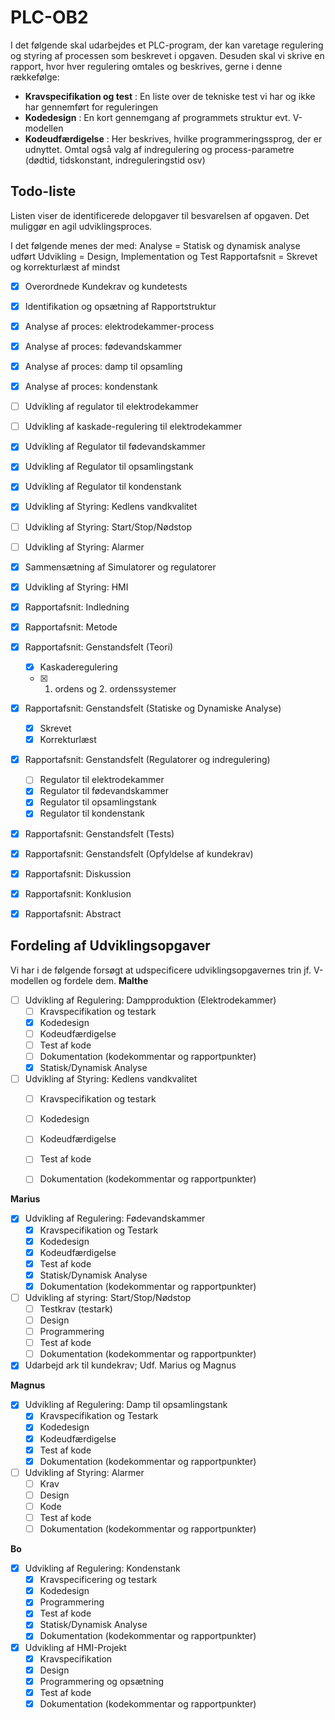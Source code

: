 # PLC-OB2
I det følgende skal udarbejdes et PLC-program, der kan varetage regulering og styring af processen som beskrevet i opgaven. Desuden skal vi skrive en rapport, hvor hver regulering omtales og beskrives, gerne i denne rækkefølge:

 - **Kravspecifikation og test** : En liste over de tekniske test vi har og ikke har gennemført for reguleringen
 - **Kodedesign** : En kort gennemgang af programmets struktur evt. V-modellen
 - **Kodeudfærdigelse** : Her beskrives, hvilke programmeringssprog, der er udnyttet. Omtal også valg af indregulering og process-parametre (dødtid, tidskonstant, indreguleringstid osv)


## Todo-liste
Listen viser de identificerede delopgaver til besvarelsen af opgaven. Det muliggør en agil udviklingsproces.

I det følgende menes der med:
Analyse = Statisk og dynamisk analyse udført
Udvikling = Design, Implementation og Test
Rapportafsnit = Skrevet og korrekturlæst af mindst   

- [x] Overordnede Kundekrav og kundetests
- [x] Identifikation og opsætning af Rapportstruktur
- [x] Analyse af proces: elektrodekammer-process
- [x] Analyse af proces: fødevandskammer
- [x] Analyse af proces: damp til opsamling
- [x] Analyse af proces: kondenstank
- [ ] Udvikling af regulator til elektrodekammer
- [ ] Udvikling af kaskade-regulering til elektrodekammer
- [x] Udvikling af Regulator til fødevandskammer
- [x] Udvikling af Regulator til opsamlingstank
- [x] Udvikling af Regulator til kondenstank
- [x] Udvikling af Styring: Kedlens vandkvalitet
- [ ] Udvikling af Styring: Start/Stop/Nødstop
- [ ] Udvikling af Styring: Alarmer
- [x] Sammensætning af Simulatorer og regulatorer
- [x] Udvikling af Styring: HMI
- [x] Rapportafsnit: Indledning
- [x] Rapportafsnit: Metode
- [x] Rapportafsnit: Genstandsfelt (Teori)
	- [x] Kaskaderegulering
	- [x] 1. ordens og 2. ordenssystemer
- [x] Rapportafsnit: Genstandsfelt (Statiske og Dynamiske Analyse)
	- [x] Skrevet
	- [x] Korrekturlæst
- [x] Rapportafsnit: Genstandsfelt (Regulatorer og indregulering)
	- [ ] Regulator til elektrodekammer
	- [x] Regulator til fødevandskammer
	- [x] Regulator til opsamlingstank
	- [x] Regulator til kondenstank
- [x] Rapportafsnit: Genstandsfelt (Tests)
- [x] Rapportafsnit: Genstandsfelt (Opfyldelse af kundekrav)
- [x] Rapportafsnit: Diskussion
- [x] Rapportafsnit: Konklusion
- [x] Rapportafsnit: Abstract


## Fordeling af Udviklingsopgaver
Vi har i de følgende forsøgt at udspecificere udviklingsopgavernes trin jf. V-modellen og fordele dem.
**Malthe**
- [ ] Udvikling af Regulering: Dampproduktion (Elektrodekammer)
	- [ ] Kravspecifikation og testark
	- [x] Kodedesign
	- [ ] Kodeudfærdigelse
	- [ ] Test af kode
	- [ ] Dokumentation (kodekommentar og rapportpunkter)
	- [x] Statisk/Dynamisk Analyse
- [ ] Udvikling af Styring: Kedlens vandkvalitet
	- [ ] Kravspecifikation og testark
	- [ ] Kodedesign
	- [ ] Kodeudfærdigelse
	- [ ] Test af kode
	- [ ] Dokumentation (kodekommentar og rapportpunkter)


**Marius**
- [x] Udvikling af Regulering: Fødevandskammer
	- [x] Kravspecifikation og Testark
	- [x] Kodedesign
	- [x] Kodeudfærdigelse
	- [x] Test af kode
	- [x] Statisk/Dynamisk Analyse
	- [x] Dokumentation (kodekommentar og rapportpunkter)
- [ ] Udvikling af styring: Start/Stop/Nødstop
	- [ ] Testkrav (testark)
	- [ ] Design
	- [ ] Programmering
	- [ ] Test af kode
	- [ ] Dokumentation (kodekommentar og rapportpunkter)
- [x] Udarbejd ark til kundekrav; Udf. Marius og Magnus

**Magnus**
- [x] Udvikling af Regulering: Damp til opsamlingstank	
	- [x] Kravspecifikation og Testark
	- [x] Kodedesign
	- [x] Kodeudfærdigelse
	- [x] Test af kode
	- [x] Dokumentation (kodekommentar og rapportpunkter)
- [ ] Udvikling af Styring: Alarmer
	- [ ] Krav
	- [ ] Design
	- [ ] Kode
	- [ ] Test af kode
	- [ ] Dokumentation (kodekommentar og rapportpunkter)

**Bo**
- [x] Udvikling af Regulering: Kondenstank	
	- [x] Kravspecificering og testark
	- [x] Kodedesign
	- [x] Programmering
	- [x] Test af kode
	- [x] Statisk/Dynamisk Analyse
	- [x] Dokumentation (kodekommentar og rapportpunkter)
- [x] Udvikling af HMI-Projekt
	- [x] Kravspecifikation
	- [x] Design
	- [x] Programmering og opsætning
	- [x] Test af kode
	- [x] Dokumentation (kodekommentar og rapportpunkter)
